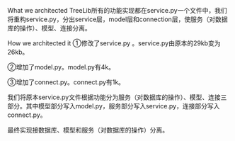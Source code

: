 What we architected
TreeLib所有的功能实现都在service.py一个文件中，我们将重构service.py，分出service层，model层和connection层，使服务（对数据库的操作）、模型、连接分离。

How we architected it
①修改了service.py 。service.py由原本的29kb变为26kb。

②增加了model.py。model.py有4k。

③增加了connect.py。connect.py有1k。

我们将原本service.py文件根据功能分为服务（对数据库的操作）、模型、连接三部分。其中模型部分写入model.py，服务部分写入service.py，连接部分写入connect.py。

最终实现接数据库、模型和服务（对数据库的操作）分离。
